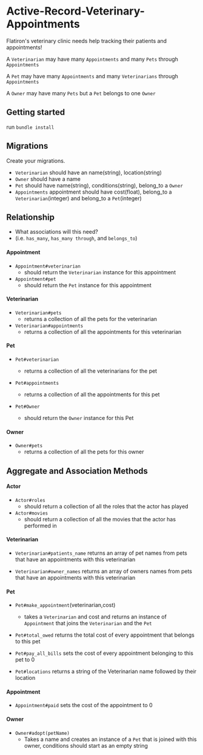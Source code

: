 # Active-Record-Veterinary-Appointments

Flatiron's veterinary clinic needs help tracking their patients and appointments!

A `Veterinarian` may have many `Appointments` and many `Pets` through `Appointments` 

A `Pet` may have many `Appointments` and many `Veterinarians` through `Appointments` 

A `Owner` may have many `Pets` but a `Pet` belongs to one `Owner`


## Getting started 

run `bundle install`

## Migrations 

Create your migrations. 
- `Veterinarian` should have an name(string), location(string) 
- `Owner` should have a name
- `Pet` should have name(string), conditions(string), belong_to a `Owner` 
- `Appointments` appointment should have cost(float), belong_to a `Veterinarian`(integer) and belong_to a `Pet`(integer)

## Relationship
- What associations will this need?
- (i.e. `has_many`, `has_many through`, and `belongs_to`)

#### Appointment

- `Appointment#veterinarian`
  - should return the `Veterinarian` instance for this appointment
- `Appointment#pet`
  - should return the `Pet` instance for this appointment

#### Veterinarian

- `Veterinarian#pets`
  - returns a collection of all the pets for the veterinarian
- `Veterinarian#appointments`
  - returns a collection of all the appointments for this veterinarian

#### Pet

- `Pet#veterinarian`
  - returns a collection of all the veterinarians for the pet

- `Pet#appointments`
  - returns a collection of all the appointments for this pet

- `Pet#Owner`
    - should return the `Owner` instance for this Pet

#### Owner
- `Owner#pets`
    -  returns a collection of all the pets for this owner

## Aggregate and Association Methods

#### Actor

- `Actor#roles`
  - should return a collection of all the roles that the actor has played
- `Actor#movies`
  - should return a collection of all the movies that the actor has performed in

#### Veterinarian
- `Veterinarian#patients_name` returns an array of pet names from pets that have an appointments with this veterinarian

- `Veterinarian#owner_names` returns an array of owners names from pets that have an appointments with this veterinarian



#### Pet
-  `Pet#make_appointment`(veterinarian,cost) 
    - takes a `Veterinarian` and cost and returns an instance of `Appointment` that joins the `Veterinarian` and the `Pet`

- `Pet#total_owed` returns the total cost of every appointment that belongs to this pet 

- `Pet#pay_all_bills` sets the cost of every appointment belonging to this pet to 0

- `Pet#locations` returns a string of the Veterinarian name followed by their location


#### Appointment

- `Appointment#paid` sets the cost of the appointment to 0

#### Owner 
- `Owner#adopt(petName)`
    - Takes a name and creates an instance of a `Pet` that is joined with this owner, conditions should start as an empty string

